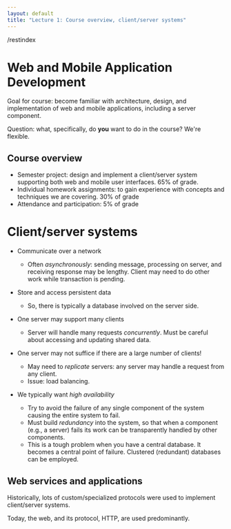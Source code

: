 ```yaml
---
layout: default
title: "Lecture 1: Course overview, client/server systems"
---
```


/restindex

Web and Mobile Application Development
======================================

Goal for course: become familiar with architecture, design, and implementation of web and mobile applications, including a server component.

Question: what, specifically, do **you** want to do in the course? We're flexible.

Course overview
---------------

-   Semester project: design and implement a client/server system supporting both web and mobile user interfaces. 65% of grade.
-   Individual homework assignments: to gain experience with concepts and techniques we are covering. 30% of grade
-   Attendance and participation: 5% of grade

Client/server systems
=====================

-   Communicate over a network

    -   Often *asynchronously*: sending message, processing on server, and receiving response may be lengthy. Client may need to do other work while transaction is pending.

-   Store and access persistent data

    -   So, there is typically a database involved on the server side.

-   One server may support many clients

    -   Server will handle many requests *concurrently*. Must be careful about accessing and updating shared data.

-   One server may not suffice if there are a large number of clients!

    -   May need to *replicate* servers: any server may handle a request from any client.
    -   Issue: load balancing.

-   We typically want *high availability*

    -   Try to avoid the failure of any single component of the system causing the entire system to fail.
    -   Must build *redundancy* into the system, so that when a component (e.g., a server) fails its work can be transparently handled by other components.
    -   This is a tough problem when you have a central database. It becomes a central point of failure. Clustered (redundant) databases can be employed.

Web services and applications
-----------------------------

Historically, lots of custom/specialized protocols were used to implement client/server systems.

Today, the web, and its protocol, HTTP, are used predominantly.
